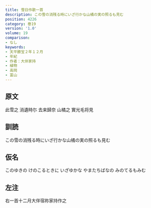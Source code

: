 ```yaml
---
title: 雪日作歌一首
description: この雪の消残る時にいざ行かな山橘の実の照るも見む
position: 4226
category: 巻19
version: '1.0'
volume: 19
comparison:
- なし
keywords:
- 天平勝宝２年１２月
- 年紀
- 作者：大伴家持
- 植物
- 高岡
- 富山
---
```


## 原文

此雪之 消遺時尓 去来歸奈 山橘之 實光毛将見

## 訓読

この雪の消残る時にいざ行かな山橘の実の照るも見む

## 仮名

このゆきの けのこるときに いざゆかな やまたちばなの みのてるもみむ

## 左注

右一首十二月大伴宿祢家持作之
